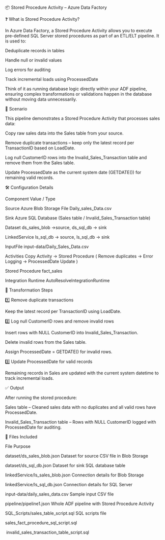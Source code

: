 📦 Stored Procedure Activity – Azure Data Factory



❓ What is Stored Procedure Activity?



In Azure Data Factory, a Stored Procedure Activity allows you to execute pre-defined SQL Server stored procedures as part of an ETL/ELT pipeline. It is used to:



Deduplicate records in tables



Handle null or invalid values



Log errors for auditing



Track incremental loads using ProcessedDate



Think of it as running database logic directly within your ADF pipeline, ensuring complex transformations or validations happen in the database without moving data unnecessarily.



🎯 Scenario



This pipeline demonstrates a Stored Procedure Activity that processes sales data:



Copy raw sales data into the Sales table from your source.



Remove duplicate transactions – keep only the latest record per TransactionID based on LoadDate.



Log null CustomerID rows into the Invalid\_Sales\_Transaction table and remove them from the Sales table.



Update ProcessedDate as the current system date (GETDATE()) for remaining valid records.



🛠️ Configuration Details

Component		Value / Type

Source			Azure Blob Storage File	Daily\_sales\_Data.csv

Sink			Azure SQL Database (Sales table / Invalid\_Sales\_Transaction table)

Dataset 		ds\_sales\_blob ->source, ds\_sql\_db -> sink 

LinkedService		ls\_sql\_db -> source, ls\_sql\_db -> sink

InputFile		input-data/Daily\_Sales\_Data.csv

Activities		Copy Activity -> Stored Procedure ( Remove duplicates → Error Logging → ProcessedDate Update )

Stored Procedure	fact\_sales

Integration Runtime	AutoResolveIntegrationRuntime

🔄 Transformation Steps



1️⃣ Remove duplicate transactions



Keep the latest record per TransactionID using LoadDate.



2️⃣ Log null CustomerID rows and remove invalid rows



Insert rows with NULL CustomerID into Invalid\_Sales\_Transaction.



Delete invalid rows from the Sales table.



Assign ProcessedDate = GETDATE() for invalid rows.



3️⃣ Update ProcessedDate for valid records



Remaining records in Sales are updated with the current system datetime to track incremental loads.



✅ Output



After running the stored procedure:



Sales table – Cleaned sales data with no duplicates and all valid rows have ProcessedDate.



Invalid\_Sales\_Transaction table – Rows with NULL CustomerID logged with ProcessedDate for auditing.



📁 Files Included

File					Purpose

dataset/ds\_sales\_blob.json		Dataset for source CSV file in Blob Storage

dataset/ds\_sql\_db.json			Dataset for sink SQL database table

linkedService/ls\_sales\_blob.json	Connection details for Blob Storage

linkedService/ls\_sql\_db.json		Connection details for SQL Server

input-data/daily\_sales\_data.csv		Sample input CSV file

pipeline/pipeline1.json			Whole ADF pipeline with Stored Procedure Activity

SQL\_Scripts/sales\_table\_script.sql	SQL scripts file 

sales\_fact\_procedure\_sql\_script.sql

&nbsp;invalid\_sales\_transaction\_table\_script.sql



